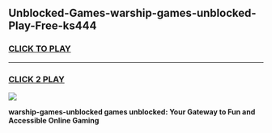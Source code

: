 
## Unblocked-Games-warship-games-unblocked-Play-Free-ks444
<h3>
<a href="https://premium76.site?title=warship-games-unblocked&ref=09A">CLICK TO PLAY</a></h3>
<hr>

<h3>
<a href="https://premium76.site?title=warship-games-unblocked&ref=09A">CLICK 2 PLAY</a>
  
</h3>

<a href="https://premium76.site?title=warship-games-unblocked&ref=09A"><img src="https://clearcache.store/games.png"></a>


**warship-games-unblocked games unblocked: Your Gateway to Fun and Accessible Online Gaming**
